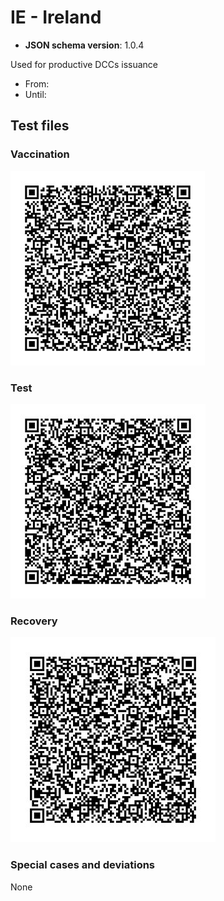 # IE - Ireland

* **JSON schema version**: 1.0.4

Used for productive DCCs issuance
* From:
* Until:

## Test files

### Vaccination

![VAC](VAC.png)

### Test

![TEST](TEST.png)

### Recovery

![REC](REC.png)

### Special cases and deviations
None
